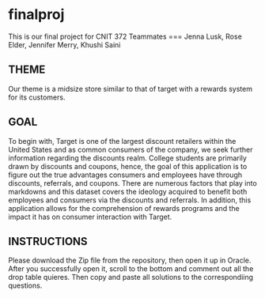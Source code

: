 # finalproj
This is our final project for CNIT 372
Teammates === Jenna Lusk, Rose Elder, Jennifer Merry, Khushi Saini

## THEME
Our theme is a midsize store similar to that of target with a rewards system for its customers.

## GOAL
To begin with, Target is one of the largest discount retailers within the United States and as common consumers of the company, we seek further information regarding the discounts realm. College students are primarily drawn by discounts and coupons, hence, the goal of this application is to figure out the true advantages consumers and employees have through discounts, referrals, and coupons. There are numerous factors that play into markdowns and this dataset covers the ideology acquired to benefit both employees and consumers via the discounts and referrals. In addition, this application allows for the comprehension of rewards programs and the impact it has on consumer interaction with Target. 
## INSTRUCTIONS
Please download the Zip file from the repository, then open it up in Oracle. After you successfully open it, scroll to the bottom and comment out all the drop table quieres. Then copy and paste all solutions to the correspondiing questions.

